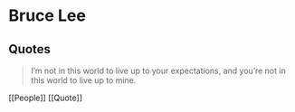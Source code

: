 # Bruce Lee

## Quotes

> I’m not in this world to live up to your expectations, and you’re not in this world to live up to mine.

[[People]] [[Quote]]

